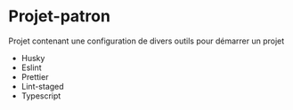 # Projet-patron

Projet contenant une configuration de divers outils pour démarrer un projet

-   Husky
-   Eslint
-   Prettier
-   Lint-staged
-   Typescript
